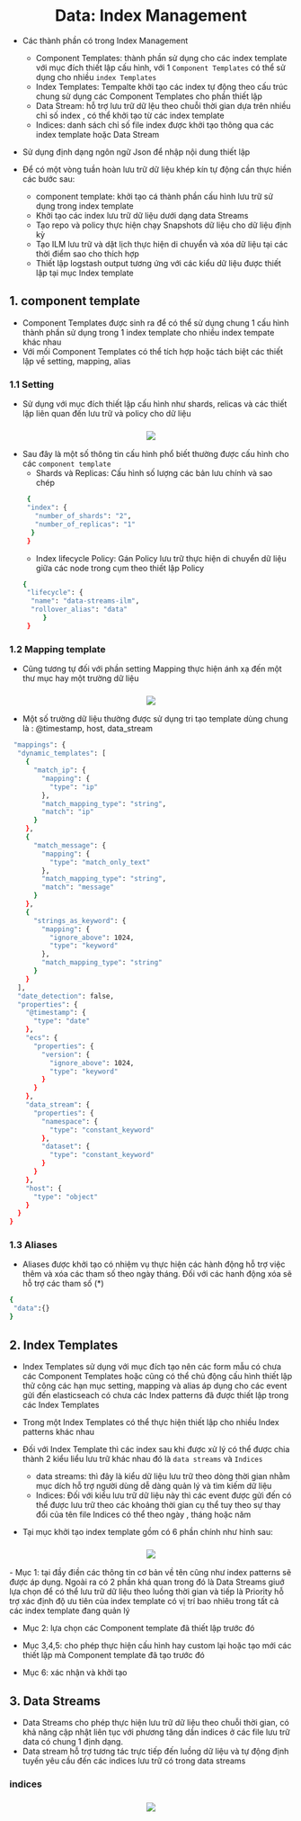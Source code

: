 <h1 align="center">Data: Index Management</h1>

- Các thành phần có trong Index Management
  - Component Templates: thành phần sử dụng cho các index template với mục đích thiết lập cấu hình, với 1 `Component Templates` có thể sử dụng cho nhiều `index Templates`
  - Index Templates: Tempalte khởi tạo các index tự động theo cấu trúc chung sử dụng các Component Templates cho phần thiết lập
  - Data Stream: hỗ trợ lưu trữ dữ lệu theo chuỗi thời gian dựa trên nhiều chỉ số index , có thể khởi tạo từ các index template
  - Indices: danh sách chỉ số file index được khởi tạo thông qua các index template hoặc Data Stream

- Sử dụng định dạng ngôn ngữ  Json để nhập nội dung thiết lập

- Để có một vòng tuần hoàn lưu trữ dữ liệu khép kín tự động cần thực hiền các bước sau:
  - component template: khởi tạo cá thành phần cấu hình lưu trữ sử dụng trong index template
  - Khởi tạo các index lưu trữ dữ liệu dưới dạng data Streams
  - Tạo repo và policy thực hiện chạy Snapshots dữ liệu cho dữ liệu định kỳ
  - Tạo ILM lưu trữ và dặt lịch thực hiện di chuyển và xóa dữ liệu tại các thời điểm sao cho thích hợp
  - Thiết lập logstash output tương ứng với các kiểu dữ liệu được thiết lập tại mục Index template
## 1. component template
- Component Templates được sinh ra để có thể sử dụng chung 1 cấu hình thành phần sử dụng trong 1 index template cho nhiều index tempate khác nhau
- Với mối Component Templates có thể tích hợp hoặc tách biệt các thiết lập về setting, mapping, alias


### 1.1 Setting

- Sử dụng với mục đích thiết lập cấu hình như shards, relicas và các thiết lập liên quan đến lưu trữ và policy cho dữ liệu

<h3 align="center"><img src="../../../../ELK-Stack/03-Images/dosc/70.png"></h3>

 - Sau đây là một số thông tin cấu hình phổ biết thường được cấu hình cho các `component template`
   - Shards và Replicas: Cấu hình số lượng các bản lưu chính và sao chép
   ```sh
    {
    "index": {
      "number_of_shards": "2",
      "number_of_replicas": "1"
     }
    }
   ```
   - Index lifecycle Policy: Gán Policy lưu trữ thực hiện di chuyển dữ liệu giữa các node trong cụm theo thiết lập Policy
   ```sh
   {
    "lifecycle": {
     "name": "data-streams-ilm",
     "rollover_alias": "data"
        }
    }
    ```
### 1.2 Mapping template
- Cũng tương tự đối với phần setting Mapping thực hiện ánh xạ đến một thư mục hay một trường dữ liệu

<h3 align="center"><img src="../../../../ELK-Stack/03-Images/dosc/71.png"></h3>

- Một số trường dữ liệu thường được sử dụng tri tạo template dùng chung là : @timestamp, host, data_stream 

```sh
 "mappings": {
  "dynamic_templates": [
    {
      "match_ip": {
        "mapping": {
          "type": "ip"
        },
        "match_mapping_type": "string",
        "match": "ip"
      }
    },
    {
      "match_message": {
        "mapping": {
          "type": "match_only_text"
        },
        "match_mapping_type": "string",
        "match": "message"
      }
    },
    {
      "strings_as_keyword": {
        "mapping": {
          "ignore_above": 1024,
          "type": "keyword"
        },
        "match_mapping_type": "string"
      }
    }
  ],
  "date_detection": false,
  "properties": {
    "@timestamp": {
      "type": "date"
    },
    "ecs": {
      "properties": {
        "version": {
          "ignore_above": 1024,
          "type": "keyword"
        }
      }
    },
    "data_stream": {
      "properties": {
        "namespace": {
          "type": "constant_keyword"
        },
        "dataset": {
          "type": "constant_keyword"
        }
      }
    },
    "host": {
      "type": "object"
    }
  }
}
```

### 1.3 Aliases
- Aliases được khởi tạo có nhiệm vụ thực hiện các hành động hỗ trợ việc thêm và xóa các tham số theo ngày tháng. Đối với các hanh động xóa sẽ hỗ trợ các tham số (*)
```sh
{
 "data":{}
}
```
## 2. Index Templates
- Index Templates sử dụng với mục đích tạo nên các form mẫu có chưa các Component Templates hoặc cũng có thể chủ động cấu hình thiết lập thử công các hạn mục setting, mapping và alias áp dụng cho các event gửi đến elasticseach có chưa các Index patterns đã được thiết lập trong các Index Templates
- Trong một Index Templates có thể thực hiện thiết lập cho nhiều Index patterns khác nhau 
- Đối với Index Template thì các index sau khi được xử lý có thể được chia thành 2 kiểu liểu lưu trữ khác nhau đó là `data streams` và `Indices`
  - data streams: thì đây là kiểu dữ liệu lưu trữ theo dòng thời gian nhằm mục dích hỗ trợ người dùng dễ dàng quản lý và tìm kiếm dữ liệu
  - Indices: Đối với kiểu lưu trữ dữ liệu này thì các event được gửi đến có thể được lưu trữ theo các khoảng thời gian cụ thể tuy theo sự thay đổi của tên file Indices có thể theo ngày , tháng hoặc năm

- Tại mục khởi tạo index template gồm có 6 phần chính như hình sau:
<h3 align="center"><img src="../../../../ELK-Stack/03-Images/dosc/72.png"></h3>
  - Mục 1: tại đầy điền các thông tin cơ bản về tên cũng như index patterns sẽ được áp dụng. Ngoài ra có 2 phần khá quan trong đó là Data Streams giuớ lựa chọn để có thể lưu trữ dữ liệu theo luồng thời gian và tiếp là Priority hỗ trợ xác định độ ưu tiên của index template có vị trí bao nhiêu trong tất cả các index template đang quản lý

  - Mục 2: lựa chọn các Component template đã thiết lập trước đó
  - Mục 3,4,5: cho phép thực hiện cấu hình hay custom lại hoặc tạo mới các  thiết lập mà Component template đã tạo trước đó

  - Mục 6: xác nhận và khởi tạo


## 3. Data Streams
- Data Streams cho phép thực hiện lưu trữ dữ liệu theo chuỗi thời gian, có khả năng cập nhật liên tục với phương tăng dần indices ở các file lưu trữ data có chung 1 định dạng.
- Data stream hỗ trợ tương tác trực tiếp đến luồng dữ liệu và tự động định tuyến yêu cầu đến các indices lưu trữ có trong data streams

### indices

<h3 align="center"><img src="../../../../ELK-Stack/03-Images/dosc/73.png"></h3>